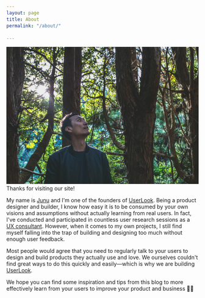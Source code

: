 ```yaml
---
layout: page
title: About
permalink: "/about/"

---
```

![](/uploads/meforest2.png)  
Thanks for visiting our site!

My name is [Junu](https://www.twitter.com/junetic) and I'm one of the founders of [UserLook](https://userlook.co). Being a product designer and builder, I know how easy it is to be consumed by your own visions and assumptions without actually learning from real users. In fact, I've conducted and participated in countless user research sessions as a [UX consultant](https://linkedin.com/in/junetic). However, when it comes to my own projects, I still find myself falling into the trap of building and designing too much without enough user feedback.   
  
Most people would agree that you need to regularly talk to your users to design and build products they actually use and love. We ourselves couldn't find great ways to do this quickly and easily—which is why we are building [UserLook](https://userlook.co).

We hope you can find some inspiration and tips from this blog to more effectively learn from your users to improve your product and business 🙌😁